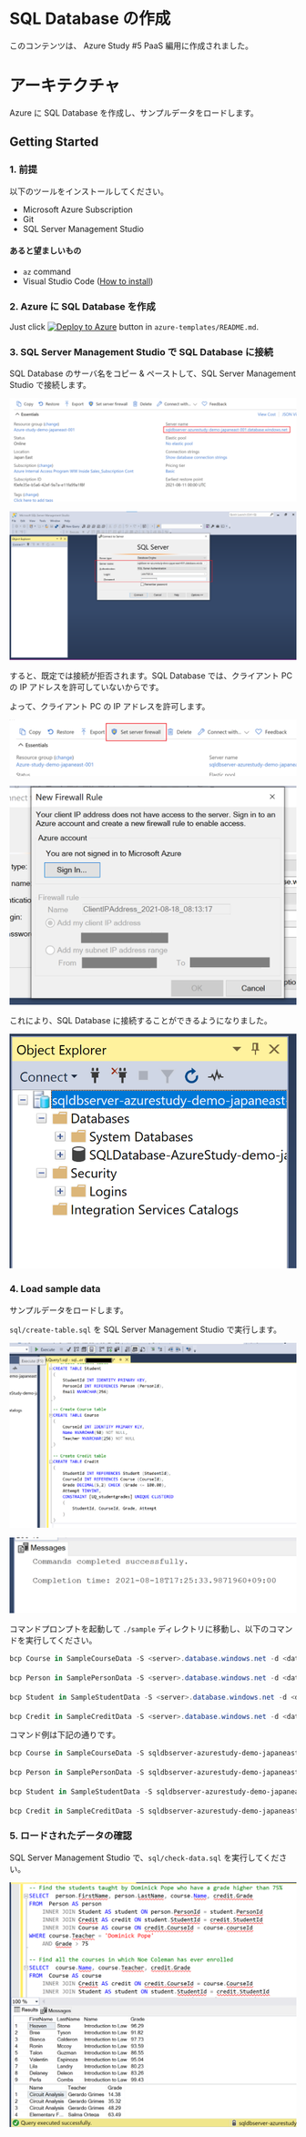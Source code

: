 # SQL Database の作成

このコンテンツは、 Azure Study #5 PaaS 編用に作成されました。

アーキテクチャ
=================

Azure に SQL Database を作成し、サンプルデータをロードします。

## Getting Started

### 1. 前提

以下のツールをインストールしてください。

- Microsoft Azure Subscription
- Git
- SQL Server Management Studio

#### あると望ましいもの

- `az` command
- Visual Studio Code ([How to install](https://code.visualstudio.com/download))

### 2. Azure に SQL Database を作成

Just click [![Deploy to Azure](https://aka.ms/deploytoazurebutton)](https://portal.azure.com/#create/Microsoft.Template/uri/https%3A%2F%2Fraw.githubusercontent.com%2Fkohei3110%2FAzure-Functions-Cosmos-DB%2Fmaster%2Fazure-templates%2Fazure-functions-cosmosdb.json) button in `azure-templates/README.md`.

### 3. SQL Server Management Studio で SQL Database に接続

SQL Database のサーバ名をコピー & ペーストして、SQL Server Management Studio で接続します。

![alt text](./images/sql-db-server-name.png)

![alt text](./images/input-server-name-and-username-password.png)

すると、既定では接続が拒否されます。SQL Database では、クライアント PC の IP アドレスを許可していないからです。

よって、クライアント PC の IP アドレスを許可します。

![alt text](./images/set-firewall-rule.png)

![alt text](./images/client-ip-address.png)

これにより、SQL Database に接続することができるようになりました。

![alt text](./images/connect-to-sql-database.png)

### 4. Load sample data

サンプルデータをロードします。

`sql/create-table.sql` を SQL Server Management Studio で実行します。

![alt text](./images/execute-create-table-sql.png)

![alt text](./images/execute-create-table-sql-success.png)

コマンドプロンプトを起動して `./sample` ディレクトリに移動し、以下のコマンドを実行してください。

```powershell
bcp Course in SampleCourseData -S <server>.database.windows.net -d <database> -U <user> -P <password> -q -c -t ","

bcp Person in SamplePersonData -S <server>.database.windows.net -d <database> -U <user> -P <password> -q -c -t ","

bcp Student in SampleStudentData -S <server>.database.windows.net -d <database> -U <user> -P <password> -q -c -t ","

bcp Credit in SampleCreditData -S <server>.database.windows.net -d <database> -U <user> -P <password> -q -c -t ","
```

コマンド例は下記の通りです。

```powershell
bcp Course in SampleCourseData -S sqldbserver-azurestudy-demo-japaneast-001.database.windows.net -d SQLDatabase-AzureStudy-demo-japaneast-001 -U userAdmin -P AdminPassword#123 -q -c -t ","

bcp Person in SamplePersonData -S sqldbserver-azurestudy-demo-japaneast-001.database.windows.net -d SQLDatabase-AzureStudy-demo-japaneast-001 -U userAdmin -P AdminPassword#123 -q -c -t ","

bcp Student in SampleStudentData -S sqldbserver-azurestudy-demo-japaneast-001.database.windows.net -d SQLDatabase-AzureStudy-demo-japaneast-001 -U userAdmin -P AdminPassword#123 -q -c -t ","

bcp Credit in SampleCreditData -S sqldbserver-azurestudy-demo-japaneast-001.database.windows.net -d SQLDatabase-AzureStudy-demo-japaneast-001 -U userAdmin -P AdminPassword#123 -q -c -t ","
```

### 5. ロードされたデータの確認

SQL Server Management Studio で、`sql/check-data.sql` を実行してください。

![alt text](./images/check-data-loaded.png)
